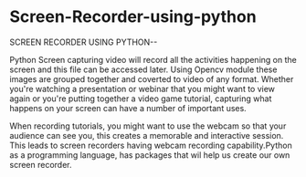 # Screen-Recorder-using-python

SCREEN RECORDER USING PYTHON--

Python Screen capturing video will record all the activities happening on the screen and this file can be accessed later. Using Opencv module these images are grouped together and coverted to video of any format. Whether you're watching a presentation or webinar that you might want to view again or you're putting together a video game tutorial, capturing what happens on your screen can have a number of important uses.

When recording tutorials, you might want to use the webcam so that your audience can see you, this creates a memorable and interactive session. This leads to screen recorders having webcam recording capability.Python as a programming language, has packages that wil help us create our own screen recorder.
